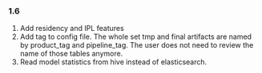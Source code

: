 ### 1.6
1. Add residency and IPL features
2. Add tag to config file. The whole set tmp and final artifacts are named by product_tag and pipeline_tag. The user does not need to review the name of those tables anymore.
3. Read model statistics from hive instead of elasticsearch.
